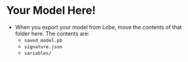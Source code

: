 # Your Model Here!

* When you export your model from Lobe, move the contents of that folder here. The contents are:
    * `saved_model.pb`
    * `signature.json`
    * `variables/`
